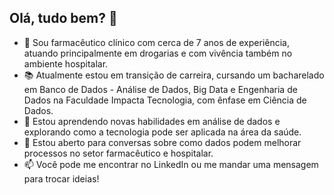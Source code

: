 ## Olá, tudo bem? 👋

- 💼 Sou farmacêutico clínico com cerca de 7 anos de experiência, atuando principalmente em drogarias e com vivência também no ambiente hospitalar.
- 📚 Atualmente estou em transição de carreira, cursando um bacharelado em Banco de Dados - Análise de Dados, Big Data e Engenharia de Dados na Faculdade Impacta Tecnologia, com ênfase em Ciência de Dados.
- 🌱 Estou aprendendo novas habilidades em análise de dados e explorando como a tecnologia pode ser aplicada na área da saúde.
- 💬 Estou aberto para conversas sobre como dados podem melhorar processos no setor farmacêutico e hospitalar.
- 📫 Você pode me encontrar no LinkedIn ou me mandar uma mensagem para trocar ideias!
